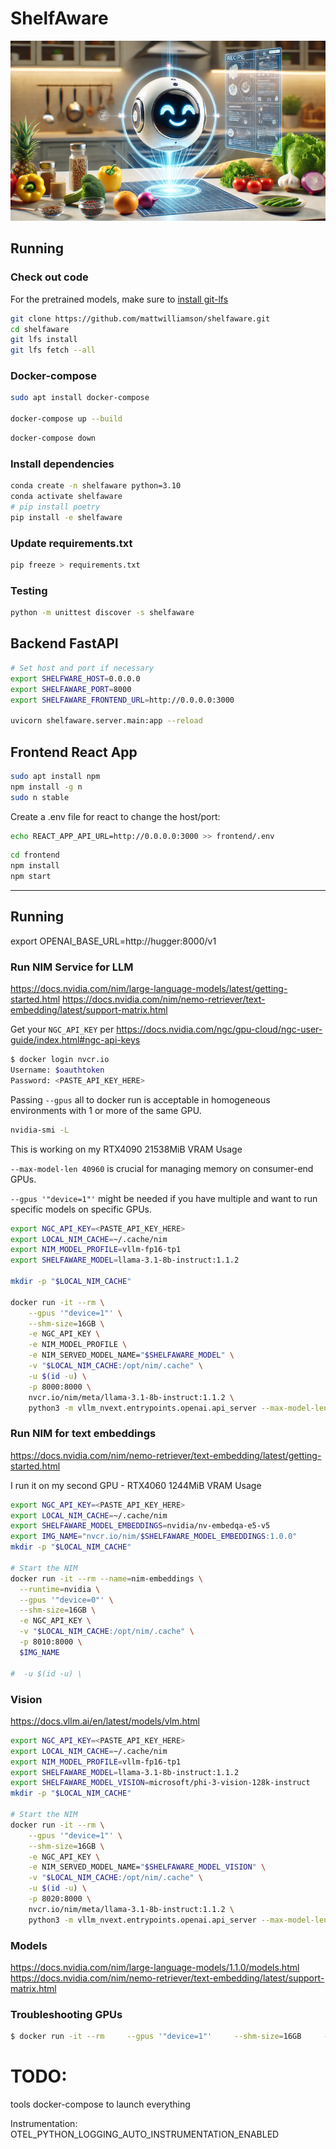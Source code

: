# ShelfAware

![ShelfAware](shelfaware.png)


## Running

### Check out code

For the pretrained models, make sure to [install git-lfs](https://github.com/git-lfs/git-lfs/blob/main/INSTALLING.md)

```sh
git clone https://github.com/mattwilliamson/shelfaware.git
cd shelfaware
git lfs install
git lfs fetch --all
```

### Docker-compose

```sh
sudo apt install docker-compose

docker-compose up --build
```

```sh
docker-compose down
```

### Install dependencies
```sh
conda create -n shelfaware python=3.10
conda activate shelfaware
# pip install poetry
pip install -e shelfaware
```

### Update requirements.txt

```sh
pip freeze > requirements.txt
```

### Testing

```sh
python -m unittest discover -s shelfaware
```

## Backend FastAPI

```sh
# Set host and port if necessary
export SHELFWARE_HOST=0.0.0.0
export SHELFAWARE_PORT=8000
export SHELFAWARE_FRONTEND_URL=http://0.0.0.0:3000

uvicorn shelfaware.server.main:app --reload
```

## Frontend React App

```sh
sudo apt install npm
npm install -g n
sudo n stable
```

Create a .env file for react to change the host/port:

```sh
echo REACT_APP_API_URL=http://0.0.0.0:3000 >> frontend/.env
```

```sh
cd frontend
npm install
npm start
```


---

## Running

export OPENAI_BASE_URL=http://hugger:8000/v1

### Run NIM Service for LLM

https://docs.nvidia.com/nim/large-language-models/latest/getting-started.html
https://docs.nvidia.com/nim/nemo-retriever/text-embedding/latest/support-matrix.html

Get your `NGC_API_KEY` per https://docs.nvidia.com/ngc/gpu-cloud/ngc-user-guide/index.html#ngc-api-keys

```sh
$ docker login nvcr.io
Username: $oauthtoken
Password: <PASTE_API_KEY_HERE>
```

Passing `--gpus` all to docker run is acceptable in homogeneous environments with 1 or more of the same GPU.

```sh
nvidia-smi -L
```

This is working on my RTX4090
21538MiB VRAM Usage


`--max-model-len 40960` is crucial for managing memory on consumer-end GPUs.

`--gpus '"device=1"'` might be needed if you have multiple and want to run specific models on specific GPUs.

```sh
export NGC_API_KEY=<PASTE_API_KEY_HERE>
export LOCAL_NIM_CACHE=~/.cache/nim
export NIM_MODEL_PROFILE=vllm-fp16-tp1
export SHELFAWARE_MODEL=llama-3.1-8b-instruct:1.1.2

mkdir -p "$LOCAL_NIM_CACHE"

docker run -it --rm \
    --gpus '"device=1"' \
    --shm-size=16GB \
    -e NGC_API_KEY \
    -e NIM_MODEL_PROFILE \
    -e NIM_SERVED_MODEL_NAME="$SHELFAWARE_MODEL" \
    -v "$LOCAL_NIM_CACHE:/opt/nim/.cache" \
    -u $(id -u) \
    -p 8000:8000 \
    nvcr.io/nim/meta/llama-3.1-8b-instruct:1.1.2 \
    python3 -m vllm_nvext.entrypoints.openai.api_server --max-model-len 40960
```

### Run NIM for text embeddings

https://docs.nvidia.com/nim/nemo-retriever/text-embedding/latest/getting-started.html

I run it on my second GPU - RTX4060
1244MiB VRAM Usage

```sh
export NGC_API_KEY=<PASTE_API_KEY_HERE>
export LOCAL_NIM_CACHE=~/.cache/nim
export SHELFAWARE_MODEL_EMBEDDINGS=nvidia/nv-embedqa-e5-v5
export IMG_NAME="nvcr.io/nim/$SHELFAWARE_MODEL_EMBEDDINGS:1.0.0"
mkdir -p "$LOCAL_NIM_CACHE"

# Start the NIM
docker run -it --rm --name=nim-embeddings \
  --runtime=nvidia \
  --gpus '"device=0"' \
  --shm-size=16GB \
  -e NGC_API_KEY \
  -v "$LOCAL_NIM_CACHE:/opt/nim/.cache" \
  -p 8010:8000 \
  $IMG_NAME

#  -u $(id -u) \
```

### Vision

https://docs.vllm.ai/en/latest/models/vlm.html

```sh
export NGC_API_KEY=<PASTE_API_KEY_HERE>
export LOCAL_NIM_CACHE=~/.cache/nim
export NIM_MODEL_PROFILE=vllm-fp16-tp1
export SHELFAWARE_MODEL=llama-3.1-8b-instruct:1.1.2
export SHELFAWARE_MODEL_VISION=microsoft/phi-3-vision-128k-instruct
mkdir -p "$LOCAL_NIM_CACHE"

# Start the NIM
docker run -it --rm \
    --gpus '"device=1"' \
    --shm-size=16GB \
    -e NGC_API_KEY \
    -e NIM_SERVED_MODEL_NAME="$SHELFAWARE_MODEL_VISION" \
    -v "$LOCAL_NIM_CACHE:/opt/nim/.cache" \
    -u $(id -u) \
    -p 8020:8000 \
    nvcr.io/nim/meta/llama-3.1-8b-instruct:1.1.2 \
    python3 -m vllm_nvext.entrypoints.openai.api_server --max-model-len 40960 --model $SHELFAWARE_MODEL_VISION
```


### Models

https://docs.nvidia.com/nim/large-language-models/1.1.0/models.html
https://docs.nvidia.com/nim/nemo-retriever/text-embedding/latest/support-matrix.html


### Troubleshooting GPUs

```sh
$ docker run -it --rm     --gpus '"device=1"'     --shm-size=16GB     -e NGC_API_KEY     -v "$LOCAL_NIM_CACHE:/opt/nim/.cache"     -u $(id -u)     -p 8000:8000     nvcr.io/nim/meta/llama-3.1-8b-instruct:1.1.2 list-model-profiles
```

# TODO:
tools
docker-compose to launch everything

Instrumentation:
OTEL_PYTHON_LOGGING_AUTO_INSTRUMENTATION_ENABLED



